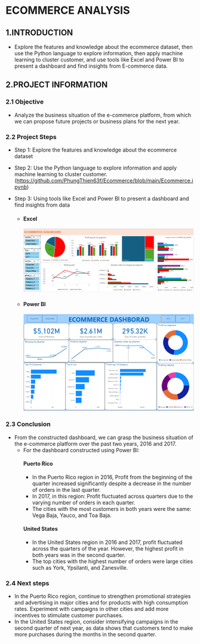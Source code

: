# ECOMMERCE ANALYSIS
## 1.INTRODUCTION
- Explore the features and knowledge about the ecommerce dataset, then use the Python language to explore information, then apply machine learning to cluster customer, and use tools like Excel and Power BI to present a dashboard and find insights from E-commerce data.
## 2.PROJECT INFORMATION
### 2.1 Objective
- Analyze the business situation of the e-commerce platform, from which we can propose future projects or business plans for the next year.
### 2.2 Project Steps
- Step 1: Explore the features and knowledge about the ecommerce dataset
- Step 2: Use the Python language to explore information and apply machine learning to cluster customer.
  (https://github.com/PhungThien63f/Ecommerce/blob/main/Ecommerce.ipynb)
- Step 3: Using tools like Excel and Power BI to present a dashboard and find insights from data
  
  - #### Excel
    ![markdown](https://github.com/PhungThien63f/Ecommerce/blob/main/Excel.png)
    
  - #### Power BI
    ![markdown](https://github.com/PhungThien63f/Ecommerce/blob/main/Power_BI.png)
### 2.3 Conclusion
- From the constructed dashboard, we can grasp the business situation of the e-commerce platform over the past two years, 2016 and 2017.
  - For the dashboard constructed using Power BI:
    #### Puerto Rico
    - In the Puerto Rico region in 2016, Profit from the beginning of the quarter increased significantly despite a decrease in the number of orders in the last quarter.
    - In 2017, in this region: Profit fluctuated across quarters due to the varying number of orders in each quarter.
    - The cities with the most customers in both years were the same: Vega Baja, Yauco, and Toa Baja.
    #### United States
    - In the United States region in 2016 and 2017, profit fluctuated across the quarters of the year. However, the highest profit in both years was in the second quarter.
    - The top cities with the highest number of orders were large cities such as York, Ypsilanti, and Zanesville.
### 2.4 Next steps
- In the Puerto Rico region, continue to strengthen promotional strategies and advertising in major cities and for products with high consumption rates. Experiment with campaigns in other cities and add more incentives to stimulate customer purchases.
- In the United States region, consider intensifying campaigns in the second quarter of next year, as data shows that customers tend to make more purchases during the months in the second quarter.
  
 
    
  
  
